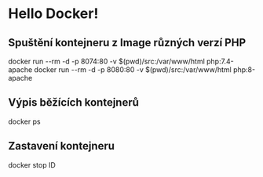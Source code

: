 # Hello Docker!

## Spuštění kontejneru z Image různých verzí PHP

docker run --rm -d -p 8074:80 -v $(pwd)/src:/var/www/html php:7.4-apache
docker run --rm -d -p 8080:80 -v $(pwd)/src:/var/www/html php:8-apache

## Výpis běžících kontejnerů

docker ps

## Zastavení kontejneru

docker stop ID